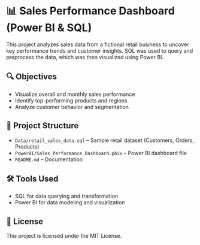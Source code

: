 # 📊 Sales Performance Dashboard (Power BI & SQL)

This project analyzes sales data from a fictional retail business to uncover key performance trends and customer insights. SQL was used to query and preprocess the data, which was then visualized using Power BI.

## 🔍 Objectives
- Visualize overall and monthly sales performance
- Identify top-performing products and regions
- Analyze customer behavior and segmentation

## 📁 Project Structure
- `Data/retail_sales_data.sql` – Sample retail dataset (Customers, Orders, Products)
- `PowerBI/Sales_Performance_Dashboard.pbix` – Power BI dashboard file
- `README.md` – Documentation

## 🛠️ Tools Used
- SQL for data querying and transformation
- Power BI for data modeling and visualization

## 📝 License
This project is licensed under the MIT License.
